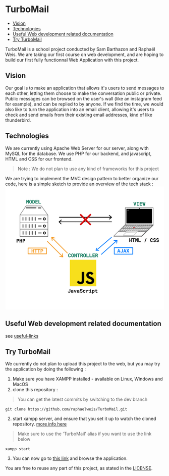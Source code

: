 # TurboMail

<!--toc:start-->

- [Vision](#vision)
- [Technologies](#technologies)
- [Useful Web development related documentation](#useful-web-development-related-documentation)
- [Try TurboMail](#try-turbomail)
  <!--toc:end-->

TurboMail is a school project conducted by Sam Barthazon and Raphaël Weis.
We are taking our first course on web development, and are hoping to build
our first fully functionnal Web Application with this project.

## Vision

Our goal is to make an application that allows it's users to send messages to each other,
letting them choose to make the conversation public or private. Public messages can be browsed
on the user's wall (like an instagram feed for example), and can be replied to by anyone.
If we find the time, we would also like to turn the application into an email client, allowing it's
users to check and send emails from their existing email addresses, kind of like thunderbird.

## Technologies

We are currently using Apache Web Server for our server, along with MySQL for the database.
We use PHP for our backend, and javascript, HTML and CSS for our frontend.

> Note : We do not plan to use any kind of frameworks for this project

We are trying to implement the MVC design pattern to better organize our code, here is
a simple sketch to provide an overview of the tech stack :
![alt text](doc/resources/appsketch.png)

## Useful Web development related documentation

see [useful-links](/doc/useful-links.md)

## Try TurboMail

We currently do not plan to upload this project to the web, but you may
try the application by doing the following :

1. Make sure you have XAMPP installed - available on Linux, Windows and MacOS
2. clone this repository :

> You can get the latest commits by switching to the dev branch

```
git clone https://github.com/raphaelweis/TurboMail.git
```

2. start xampp server, and ensure that you set it up to watch the cloned repository.
   [more info here](https://wiki.archlinux.org/title/XAMPP)

> Make sure to use the 'TurboMail' alias if you want to use the link below

```
xampp start
```

3. You can now go to [this link](http://localhost/TurboMail/src/html) and browse the application.

You are free to reuse any part of this project, as stated in the [LICENSE](LICENSE).

